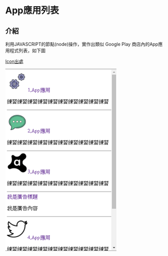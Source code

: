 # App應用列表

## 介紹
利用JAVASCRIPT的節點(node)操作，實作出類似 Google Play 商店內的App應用程式列表，如下圖


[Icon出處](https://icons8.com/)


![image](https://github.com/WeiYun0912/LearningJS/blob/master/App%E6%87%89%E7%94%A8%E5%88%97%E8%A1%A8/App.png) 
